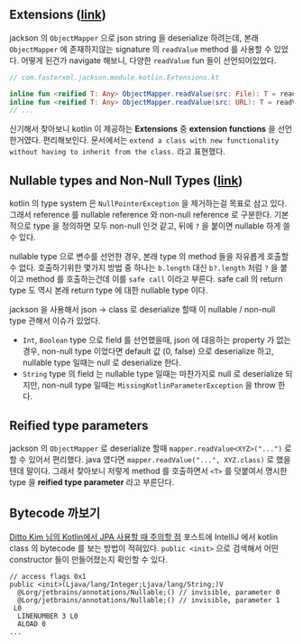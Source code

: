 ## Extensions ([link](https://kotlinlang.org/docs/reference/extensions.html#extensions))

jackson 의 `ObjectMapper` 으로 json string 을 deserialize 하려는데, 본래 `ObjectMapper` 에 존재하지않는 signature 의 `readValue` method 를 사용할 수 있었다. 어떻게 된건가 navigate 해보니, 다양한 `readValue` fun 들이 선언되어있었다.

```kotlin
// com.fasterxml.jackson.module.kotlin.Extensions.kt

inline fun <reified T: Any> ObjectMapper.readValue(src: File): T = readValue(src, jacksonTypeRef<T>())
inline fun <reified T: Any> ObjectMapper.readValue(src: URL): T = readValue(src, jacksonTypeRef<T>())
// ...
```

신기해서 찾아보니 kotlin 이 제공하는 **Extensions** 중 **extension functions** 을 선언한거였다. 편리해보인다. 문서에서는 `extend a class with new functionality without having to inherit from the class.` 라고 표현했다.

## Nullable types and Non-Null Types ([link](https://kotlinlang.org/docs/reference/null-safety.html#nullable-types-and-non-null-types))

kotlin 의 type system 은 `NullPointerException` 을 제거하는걸 목표로 삼고 있다. 그래서 reference 를 nullable reference 와 non-null reference 로 구분한다. 기본적으로 type 을 정의하면 모두 non-null 인것 같고, 뒤에 `?` 을 붙이면 nullable 하게 쓸 수 있다.

nullable type 으로 변수를 선언한 경우, 본래 type 의 method 들을 자유롭게 호출할 수 없다. 호출하기위한 몇가지 방법 중 하나는 `b.length` 대신 `b?.length` 처럼 `?` 을 붙이고 method 를 호출하는건데 이를 `safe call` 이라고 부른다. safe call 의 return type 도 역시 본래 return type 에 대한 nullable type 이다.

jackson 을 사용해서 json -> class 로 deserialize 할때 이 nullable / non-null type 관해서 이슈가 있었다.

* `Int`, `Boolean` type 으로 field 를 선언했을때, json 에 대응하는 property 가 없는 경우, non-null type 이었다면 default 값 (0, false) 으로 deserialize 하고, nullable type 일때는 null 로 deserialize 한다.
* `String` type 의 field 는 nullable type 일때는 마찬가지로 null 로 deserialize 되지만, non-null type 일때는 `MissingKotlinParameterException` 을 throw 한다.

## Reified type parameters

jackson 의 `ObjectMapper` 로 deserialize 할때 `mapper.readValue<XYZ>("...")` 로 할 수 있어서 편리했다. java 였다면 `mapper.readValue("...", XYZ.class)` 로 했을텐데 말이다. 그래서 찾아보니 저렇게 method 를 호출하면서 `<T>` 를 덧붙여서 명시한 type 을 **reified type parameter** 라고 부른단다.

## Bytecode 까보기

[Ditto Kim 님의 Kotlin에서 JPA 사용할 때 주의할 점](https://blog.sapzil.org/2017/11/02/kotlin-jpa-pitfalls/) 포스트에 IntelliJ 에서 kotlin class 의 bytecode 를 보는 방법이 적혀있다. `public <init>` 으로 검색해서 어떤 constructor 들이 만들어졌는지 확인할 수 있다.

```
// access flags 0x1
public <init>(Ljava/lang/Integer;Ljava/lang/String;)V
  @Lorg/jetbrains/annotations/Nullable;() // invisible, parameter 0
  @Lorg/jetbrains/annotations/Nullable;() // invisible, parameter 1
 L0
  LINENUMBER 3 L0
  ALOAD 0
...
```
